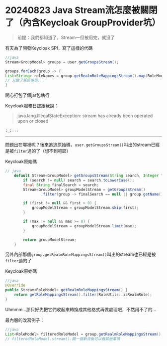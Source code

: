 ﻿---
tags:
  - Keycloak
  - Stream
  - Java
---
# 20240823 Java Stream流怎麼被關閉了（內含Keycloak GroupProvider坑）
> 前提：我們都知道了，Stream一但被用完，就沒了

有天為了開發Keycloak SPI，寫了這樣的代碼

```java
//java 
Stream<GroupModel> groups = user.getGroupsStream();

groups.forEach(group -> {
List<String> roleNames = group.getRealmRoleMappingsStream().map(RoleModel::getName).collect(Collectors.toList());
// 又做了某些事情...
}
```

開心打包了個jar包執行



Keycloak服務日誌跟我說：

> java.lang.IllegalStateException: stream has already been operated upon or closed

`;_;...`

---

問題出在哪裡呢？後來追追原始碼，`user.getGroupsStream()`叫出的stream已經是被`filter`過的了（想不到吧囧）

Keycloak原始碼
```java
// java
    default Stream<GroupModel> getGroupsStream(String search, Integer first, Integer max) {
        if (search != null) search = search.toLowerCase();
        final String finalSearch = search;
        Stream<GroupModel> groupModelStream = getGroupsStream()
                .filter(group -> finalSearch == null || group.getName().toLowerCase().contains(finalSearch));

        if (first != null && first > 0) {
            groupModelStream = groupModelStream.skip(first);
        }

        if (max != null && max >= 0) {
            groupModelStream = groupModelStream.limit(max);
        }

        return groupModelStream;
    }
```


另外內部那個`group.getRealmRoleMappingsStream()`叫出的stream也已經是被`filter`過的了

Keycloak原始碼
```java
//java
@Override
public Stream<RoleModel> getRealmRoleMappingsStream() {
    return getRoleMappingsStream().filter(RoleUtils::isRealmRole);
}
```

Uhmmm...那只好先把它們收起來轉換成其他格式再做處理吧，不然用不了的...

最內層的改寫例子：
```java
//java
List<RoleModel> filteredRoleModel = group.getRealmRoleMappingsStream().collect(Collectors.toList()); 
// filteredRoleModel.stream().開一個新流後可以做其他事情
```